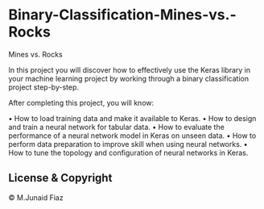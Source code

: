 # Binary-Classification-Mines-vs.-Rocks
Mines vs. Rocks

In this project you will discover how to effectively use the Keras library in your machine learning project by working through a binary classification project step-by-step.

After completing this project, you will know:

•	How to load training data and make it available to Keras.
•	How to design and train a neural network for tabular data.
•	How to evaluate the performance of a neural network model in Keras on unseen data.
•	How to perform data preparation to improve skill when using neural networks.
•	How to tune the topology and configuration of neural networks in Keras.

## License & Copyright
© M.Junaid Fiaz
